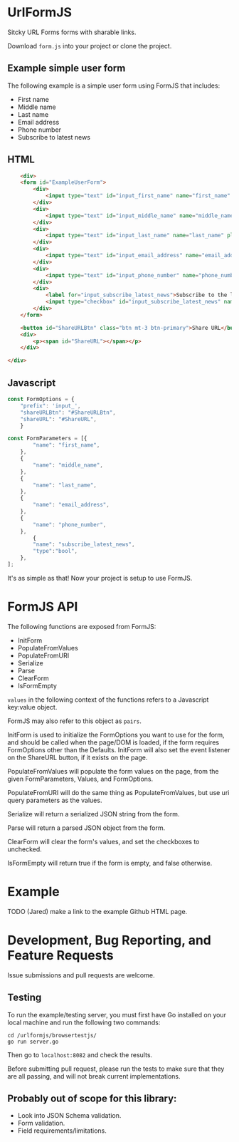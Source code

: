 # UrlFormJS 
Sitcky URL Forms forms with sharable links.  

Download `form.js` into your project or clone the project.

## Example simple user form
The following example is a simple user form using FormJS that includes:

- First name
- Middle name
- Last name
- Email address
- Phone number
- Subscribe to latest news 

## HTML

``` HTML
	<div>
	<form id="ExampleUserForm">
		<div>
			<input type="text" id="input_first_name" name="first_name" placeholder="First Name">
		</div>
		<div>
			<input type="text" id="input_middle_name" name="middle_name" placeholder="Middle Name">
		</div>
		<div>
			<input type="text" id="input_last_name" name="last_name" placeholder="Last Name">
		</div>
		<div>
			<input type="text" id="input_email_address" name="email_address" placeholder="Email Address">
		</div>
		<div>
			<input type="text" id="input_phone_number" name="phone_number" placeholder="Phone Number">
		</div>
		<div>
			<label for="input_subscribe_latest_news">Subscribe to the latest news</label>
			<input type="checkbox" id="input_subscribe_latest_news" name="subscribe_latest_news">
		</div>
	</form>

	<button id="ShareURLBtn" class="btn mt-3 btn-primary">Share URL</button>
	<div>
		<p><span id="ShareURL"></span></p>
	</div>

</div>
```

## Javascript

``` Javascript 
const FormOptions = {
	"prefix": 'input_',
	"shareURLBtn": "#ShareURLBtn",
	"shareURL": "#ShareURL",
	}

const FormParameters = [{
		"name": "first_name",
	},
	{
		"name": "middle_name",
	},
	{
		"name": "last_name",
	},
	{
		"name": "email_address",
	},
	{
		"name": "phone_number",
	},
		{
		"name": "subscribe_latest_news",
		"type":"bool",
	},
];

```

It's as simple as that!  Now your project is setup to use FormJS.

# FormJS API

The following functions are exposed from FormJS:
- InitForm
- PopulateFromValues
- PopulateFromURI
-	Serialize
-	Parse
- ClearForm
- IsFormEmpty

`values` in the following context of the functions refers to a Javascript
key:value object.

FormJS may also refer to this object as `pairs`.

InitForm is used to initialize the FormOptions you want to use for the form,
and should be called when the page/DOM is loaded, if the form requires FormOptions
other than the Defaults.
InitForm will also set the event listener on the ShareURL button, if it exists
on the page.

PopulateFromValues will populate the form values on the page, from the given
FormParameters, Values, and FormOptions.

PopulateFromURI will do the same thing as PopulateFromValues, but use uri query
parameters as the values.

Serialize will return a serialized JSON string from the form.

Parse will return a parsed JSON object from the form.

ClearForm will clear the form's values, and set the checkboxes to unchecked.

IsFormEmpty will return true if the form is empty, and false otherwise.

# Example
TODO (Jared) make a link to the example Github HTML page. 


# Development, Bug Reporting, and Feature Requests
Issue submissions and pull requests are welcome.  


## Testing
To run the example/testing server, you must first have Go installed on your local
machine and run the following two commands:

```
cd /urlformjs/browsertestjs/
go run server.go
```


Then go to `localhost:8082` and check the results.

Before submitting pull request, please run the tests to make sure that they are
all passing, and will not break current implementations.



## Probably out of scope for this library:
- Look into JSON Schema validation. 
- Form validation.  
- Field requirements/limitations. 